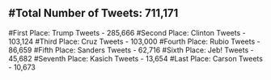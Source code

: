#Total Number of Tweets: 711,171 
---
#First Place: Trump Tweets - 285,666
#Second Place: Clinton Tweets - 103,124
#Third Place: Cruz Tweets - 103,000
#Fourth Place: Rubio Tweets - 86,659
#Fifth Place: Sanders Tweets - 62,716
#Sixth Place: Jeb! Tweets - 45,682
#Seventh Place: Kasich Tweets - 13,654
#Last Place: Carson Tweets - 10,673

